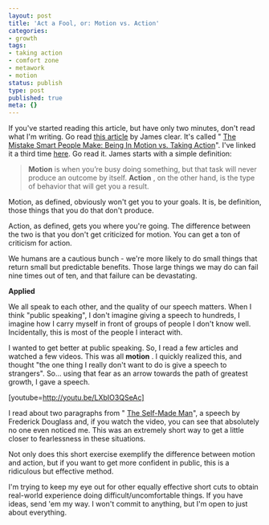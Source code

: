 ```yaml
---
layout: post
title: 'Act a Fool, or: Motion vs. Action'
categories:
- growth
tags:
- taking action
- comfort zone
- metawork
- motion
status: publish
type: post
published: true
meta: {}
---
```




If you've started reading this article, but have only two minutes, don't read what I'm writing. Go read 
[this article](http://jamesclear.com/taking-action) by James clear. It's called "
[The Mistake Smart People Make: Being In Motion vs. Taking Action](http://jamesclear.com/taking-action)". I've linked it a third time 
[here](http://jamesclear.com/taking-action). Go read it.
James starts with a simple definition:


>**Motion**
 is when you’re busy doing something, but that task will never produce an outcome by itself. 
**Action**
, on the other hand, is the type of behavior that will get you a result.



Motion, as defined, obviously won't get you to your goals. It is, be definition, those things that you do that don't produce.



Action, as defined, gets you where you're going. The difference between the two is that you don't get criticized for motion. You can get a ton of criticism for action.



We humans are a cautious bunch - we're more likely to do small things that return small but predictable benefits. Those large things we may do can fail nine times out of ten, and that failure 
can be devastating.



**Applied**



We all speak to each other, and the quality of our speech matters. When I think "public speaking", I don't imagine giving a speech to hundreds, I imagine how I carry myself in front of groups of people I don't know well. Incidentally, this is most of the people I interact with.



I wanted to get better at public speaking. So, I read a few articles and watched a few videos. This was all 
**motion**
. I quickly realized this, and thought "the one thing I really don't want to do is give a speech to strangers". So... using that fear as an arrow towards the path of greatest growth, I gave a speech.



[youtube=http://youtu.be/LXbIO3QSeAc]



I read about two paragraphs from "
[The Self-Made Man](http://www.artofmanliness.com/2009/07/11/manvotional-self-made-men-by-frederick-douglass/)", a speech by Frederick Douglass and, if you watch the video, you can see that absolutely no one even noticed me. This was an extremely short way to get a little closer to fearlessness in these situations.



Not only does this short exercise exemplify the difference between motion and action, but if you want to get more confident in public, this is a ridiculous but effective method.



I'm trying to keep my eye out for other equally effective short cuts to obtain real-world experience doing difficult/uncomfortable things. If you have ideas, send 'em my way. I won't commit to anything, but I'm open to just about everything.
